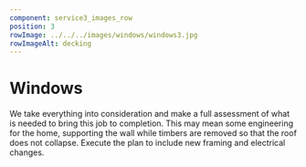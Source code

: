 ```yaml
---
component: service3_images_row
position: 3
rowImage: ../../../images/windows/windows3.jpg
rowImageAlt: decking
---
```

#  Windows

We take everything into consideration and make a full assessment of what is needed to bring this job to completion. This may mean some engineering for the home, supporting the wall while timbers are removed so that the roof does not collapse. Execute the plan to include new framing and electrical changes.

